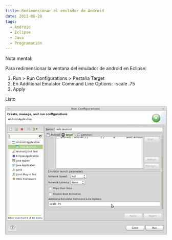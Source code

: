 ```yaml
---
title: Redimensionar el emulador de Android
date: 2011-06-28
tags:
  - Android
  - Eclipse
  - Java
  - Programación
---
```

Nota mental:

Para redimensionar la ventana del emulador de android en Eclipse:

<ol>
	<li>Run > Run Configurations > Pestaña Target</li>
	<li>En Additional Emulator Command Line Options: -scale .75</li>
	<li>Apply</li>
</ol>

Listo

![Parámetro scale emulador de Android](/images/2011/06/Pantallazo-Run-Configurations.png)